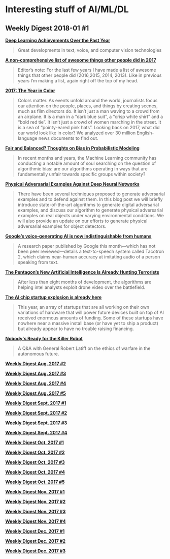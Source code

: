 # Interesting stuff of AI/ML/DL

## Weekly Digest 2018-01 \#1

**[Deep Learning Achievements Over the Past Year](https://blog.statsbot.co/deep-learning-achievements-4c563e034257)**
> Great developments in text, voice, and computer vision technologies

**[A non-comprehensive list of awesome things other people did in 2017]()**
> Editor’s note: For the last few years I have made a list of awesome things that other people did (2016,2015, 2014, 2013). Like in previous years I’m making a list, again right off the top of my head. 

**[2017: The Year in Color](https://blog.primer.ai/technology/2017/12/22/2017-The-Year-in-Color.html)**
> Colors matter. As events unfold around the world, journalists focus our attention on the people, places, and things by creating scenes, much as film directors do. It isn’t just a man waving to a crowd from an airplane. It is a man in a “dark blue suit”, a “crisp white shirt” and a “bold red tie”. It isn’t just a crowd of women marching in the street. It is a sea of “pointy-eared pink hats”.
> Looking back on 2017, what did our world look like in color? We analyzed over 30 million English-language news documents to find out.

**[Fair and Balanced? Thoughts on Bias in Probabilistic Modeling](https://hackernoon.com/fair-and-balanced-thoughts-on-bias-in-probabilistic-modeling-2ffdbd8a880f)**
> In recent months and years, the Machine Learning community has conducting a notable amount of soul searching on the question of algorithmic bias: are our algorithms operating in ways that are fundamentally unfair towards specific groups within society?

**[Physical Adversarial Examples Against Deep Neural Networks](http://bair.berkeley.edu/blog/2017/12/30/yolo-attack/)**
> There have been several techniques proposed to generate adversarial examples and to defend against them. In this blog post we will briefly introduce state-of-the-art algorithms to generate digital adversarial examples, and discuss our algorithm to generate physical adversarial examples on real objects under varying environmental conditions. We will also provide an update on our efforts to generate physical adversarial examples for object detectors.

**[Google’s voice-generating AI is now indistinguishable from humans](https://qz.com/1165775/googles-voice-generating-ai-is-now-indistinguishable-from-humans/)**
> A research paper published by Google this month—which has not been peer reviewed—details a text-to-speech system called Tacotron 2, which claims near-human accuracy at imitating audio of a person speaking from text.

**[The Pentagon’s New Artificial Intelligence Is Already Hunting Terrorists]()**
> After less than eight months of development, the algorithms are helping intel analysts exploit drone video over the battlefield.

**[The AI chip startup explosion is already here](https://techcrunch.com/2017/12/24/the-ai-chip-startup-explosion-is-already-here/)**
> This year, an array of startups that are all working on their own variations of hardware that will power future devices built on top of AI received enormous amounts of funding. Some of these startups have nowhere near a massive install base (or have yet to ship a product) but already appear to have no trouble raising financing.

**[Nobody's Ready for the Killer Robot](https://www.bloomberg.com/view/articles/2017-12-30/nobody-s-ready-for-the-killer-robot)**
> A Q&A with General Robert Latiff on the ethics of warfare in the autonomous future.

**[Weekly Digest Aug. 2017 \#2](https://github.com/basicmi/Machine-Learning-Articles/blob/master/WeeklyDigest2017-08_2.md)**

**[Weekly Digest Aug. 2017 \#3](https://github.com/basicmi/Machine-Learning-Articles/blob/master/WeeklyDigest2017-08_3.md)**

**[Weekly Digest Aug. 2017 \#4](https://github.com/basicmi/Machine-Learning-Articles/blob/master/WeeklyDigest2017-08_4.md)**

**[Weekly Digest Aug. 2017 \#5](https://github.com/basicmi/Machine-Learning-Articles/blob/master/WeeklyDigest2017-08_5.md)**

**[Weekly Digest Sept. 2017 \#1](https://github.com/basicmi/Machine-Learning-Articles/blob/master/WeeklyDigest2017-09_1.md)**

**[Weekly Digest Sept. 2017 \#2](https://github.com/basicmi/Machine-Learning-Articles/blob/master/WeeklyDigest2017-09_2.md)**

**[Weekly Digest Sept. 2017 \#3](https://github.com/basicmi/Machine-Learning-Articles/blob/master/WeeklyDigest2017-09_3.md)**

**[Weekly Digest Sept. 2017 \#4](https://github.com/basicmi/Machine-Learning-Articles/blob/master/WeeklyDigest2017-09_4.md)**

**[Weekly Digest Oct. 2017 \#1](https://github.com/basicmi/Machine-Learning-Articles/blob/master/WeeklyDigest2017-10_1.md)**

**[Weekly Digest Oct. 2017 \#2](https://github.com/basicmi/Machine-Learning-Articles/blob/master/WeeklyDigest2017-10_2.md)**

**[Weekly Digest Oct. 2017 \#3](https://github.com/basicmi/Machine-Learning-Articles/blob/master/WeeklyDigest2017-10_3.md)**

**[Weekly Digest Oct. 2017 \#4](https://github.com/basicmi/Machine-Learning-Articles/blob/master/WeeklyDigest2017-10_4.md)**

**[Weekly Digest Oct. 2017 \#5](https://github.com/basicmi/Machine-Learning-Articles/blob/master/WeeklyDigest2017-10_5.md)**

**[Weekly Digest Nov. 2017 \#1](https://github.com/basicmi/Machine-Learning-Articles/blob/master/WeeklyDigest2017-11_1.md)**

**[Weekly Digest Nov. 2017 \#2](https://github.com/basicmi/Machine-Learning-Articles/blob/master/WeeklyDigest2017-11_2.md)**

**[Weekly Digest Nov. 2017 \#3](https://github.com/basicmi/Machine-Learning-Articles/blob/master/WeeklyDigest2017-11_3.md)**

**[Weekly Digest Nov. 2017 \#4](https://github.com/basicmi/Machine-Learning-Articles/blob/master/WeeklyDigest2017-11_4.md)**

**[Weekly Digest Dec. 2017 \#1](https://github.com/basicmi/Machine-Learning-Articles/blob/master/WeeklyDigest2017-12_1.md)**

**[Weekly Digest Dec. 2017 \#2](https://github.com/basicmi/Machine-Learning-Articles/blob/master/WeeklyDigest2017-12_2.md)**

**[Weekly Digest Dec. 2017 \#3](https://github.com/basicmi/Machine-Learning-Articles/blob/master/WeeklyDigest2017-12_3.md)**
